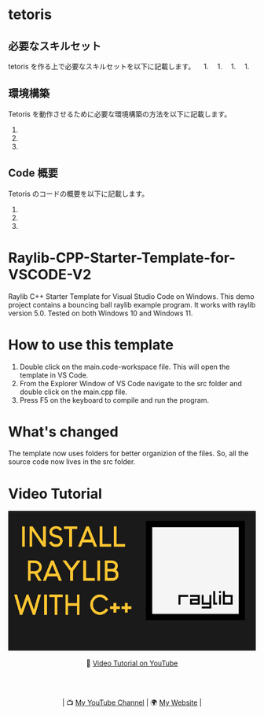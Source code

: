# tetoris 　

## 必要なスキルセット

tetoris を作る上で必要なスキルセットを以下に記載します。
　1.
　1.
　1.
　1.

## 環境構築

Tetoris を動作させるために必要な環境構築の方法を以下に記載します。

1.
2.
3.

## Code 概要

Tetoris のコードの概要を以下に記載します。

1.
2.
3.

# Raylib-CPP-Starter-Template-for-VSCODE-V2

Raylib C++ Starter Template for Visual Studio Code on Windows.
This demo project contains a bouncing ball raylib example program.
It works with raylib version 5.0. Tested on both Windows 10 and Windows 11.

# How to use this template

1. Double click on the main.code-workspace file. This will open the template in VS Code.
2. From the Explorer Window of VS Code navigate to the src folder and double click on the main.cpp file.
3. Press F5 on the keyboard to compile and run the program.

# What's changed

The template now uses folders for better organizion of the files. So, all the source code now lives in the src folder.

# Video Tutorial

<p align="center">
  <img src="preview.jpg" alt="" width="800">
</p>

<p align="center">
🎥 <a href="https://www.youtube.com/watch?v=PaAcVk5jUd8">Video Tutorial on YouTube</a>
</p>

<br>
<br>
<p align="center">
| 📺 <a href="https://www.youtube.com/channel/UC3ivOTE5EgpmF2DHLBmWIWg">My YouTube Channel</a>
| 🌍 <a href="http://www.educ8s.tv">My Website</a> | <br>
</p>
